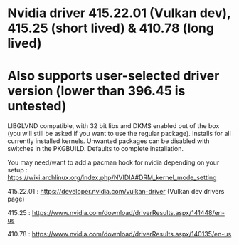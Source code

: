 # Nvidia driver 415.22.01 (Vulkan dev), 415.25 (short lived) & 410.78 (long lived)
# Also supports user-selected driver version (lower than 396.45 is untested)

LIBGLVND compatible, with 32 bit libs and DKMS enabled out of the box (you will still be asked if you want to use the regular package). Installs for all currently installed kernels.
Unwanted packages can be disabled with switches in the PKGBUILD. Defaults to complete installation.

You may need/want to add a pacman hook for nvidia depending on your setup : https://wiki.archlinux.org/index.php/NVIDIA#DRM_kernel_mode_setting

415.22.01 : https://developer.nvidia.com/vulkan-driver (Vulkan dev drivers page)

415.25 : https://www.nvidia.com/download/driverResults.aspx/141448/en-us

410.78 : https://www.nvidia.com/download/driverResults.aspx/140135/en-us
